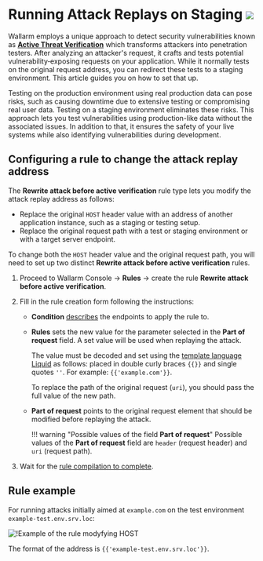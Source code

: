 # Running Attack Replays on Staging <a href="../../../about-wallarm/subscription-plans/#subscription-plans"><img src="../../../images/api-security-tag.svg" style="border: none;"></a>

Wallarm employs a unique approach to detect security vulnerabilities known as [**Active Threat Verification**](overview.md) which transforms attackers into penetration testers. After analyzing an attacker's request, it crafts and tests potential vulnerability‑exposing requests on your application. While it normally tests on the original request address, you can redirect these tests to a staging environment. This article guides you on how to set that up.

Testing on the production environment using real production data can pose risks, such as causing downtime due to extensive testing or compromising real user data. Testing on a staging environment eliminates these risks. This approach lets you test vulnerabilities using production-like data without the associated issues. In addition to that, it ensures the safety of your live systems while also identifying vulnerabilities during development.

## Configuring a rule to change the attack replay address

The **Rewrite attack before active verification** rule type lets you modify the attack replay address as follows:

* Replace the original `HOST` header value with an address of another application instance, such as a staging or testing setup.
* Replace the original request path with a test or staging environment or with a target server endpoint.

To change both the `HOST` header value and the original request path, you will need to set up two distinct **Rewrite attack before active verification** rules.

1. Proceed to Wallarm Console → **Rules** → create the rule **Rewrite attack before active verification**.
1. Fill in the rule creation form following the instructions:

      * **Condition** [describes](../../user-guides/rules/add-rule.md#branch-description) the endpoints to apply the rule to.
      * **Rules** sets the new value for the parameter selected in the **Part of request** field. A set value will be used when replaying the attack.

        The value must be decoded and set using the [template language Liquid](https://shopify.github.io/liquid/) as follows: placed in double curly braces `{{}}` and single quotes `''`. For example: `{{'example.com'}}`.

        To replace the path of the original request (`uri`), you should pass the full value of the new path.

      * **Part of request** points to the original request element that should be modified before replaying the attack.

        !!! warning "Possible values of the field **Part of request**"
            Possible values of the **Part of request** field are `header` (request header) and `uri` (request path).

1. Wait for the [rule compilation to complete](../../user-guides/rules/compiling.md).

## Rule example

For running attacks initially aimed at `example.com` on the test environment `example-test.env.srv.loc`:

![!Example of the rule modyfying HOST](../../images/user-guides/rules/rewrite-request-example-host.png)

The format of the address is `{{'example-test.env.srv.loc'}}`.
